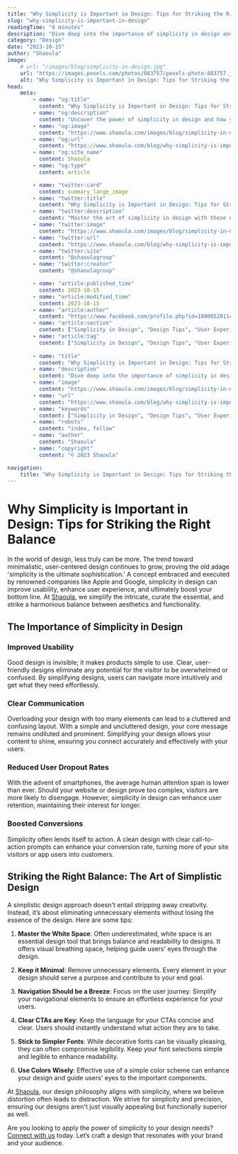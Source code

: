 ```yaml
---
title: "Why Simplicity is Important in Design: Tips for Striking the Right Balance"
slug: "why-simplicity-is-important-in-design"
readingTime: "4 minutes"
description: "Dive deep into the importance of simplicity in design and how you can apply it to your projects with Shaoula's expert insights."
category: "Design"
date: "2023-10-15"
author: "Shaoula"
image:
    # url: "/images/blog/simplicity-in-design.jpg"
    url: "https://images.pexels.com/photos/883757/pexels-photo-883757.jpeg?auto=compress&cs=tinysrgb&w=1600"
    alt: "Why Simplicity is Important in Design: Tips for Striking the Right Balance"
head:
    meta:
        - name: "og:title"
          content: "Why Simplicity is Important in Design: Tips for Striking the Right Balance"
        - name: "og:description"
          content: "Uncover the power of simplicity in design and how you can implement it in your projects with these expert tips."
        - name: "og:image"
          content: "https://www.shaoula.com/images/blog/simplicity-in-design.jpg"
        - name: "og:url"
          content: "https://www.shaoula.com/blog/why-simplicity-is-important-in-design"
        - name: "og:site_name"
          content: Shaoula
        - name: "og:type"
          content: article

        - name: "twitter:card"
          content: summary_large_image
        - name: "twitter:title"
          content: "Why Simplicity is Important in Design: Tips for Striking the Right Balance"
        - name: "twitter:description"
          content: "Master the art of simplicity in design with these expert tips from Shaoula's design team. Discover the balance between aesthetics and functionality."
        - name: "twitter:image"
          content: "https://www.shaoula.com/images/blog/simplicity-in-design.jpg"
        - name: "twitter:url"
          content: "https://www.shaoula.com/blog/why-simplicity-is-important-in-design"
        - name: "twitter:site"
          content: "@shaoulagroup"
        - name: "twitter:creator"
          content: "@shaoulagroup"

        - name: "article:published_time"
          content: 2023-10-15
        - name: "article:modified_time"
          content: 2023-10-15
        - name: "article:author"
          content: "https://www.facebook.com/profile.php?id=100065281140375&mibextid=LQQJ4d"
        - name: "article:section"
          content: ["Simplicity in Design", "Design Tips", "User Experience", "Shaoula", "Minimalistic Design", "Conversion Rate", "Effective Communication", "Navigation Design", "Call to Action", "Google, Apple, Airbnb Designs", "Usability", "Functional Design", "Simplicity in Web Design", "Design Tips", "Typeface Selection", "Color Scheme", "Clutter-Free Design", "Vision of Shaoula"]
        - name: "article:tag"
          content: ["Simplicity in Design", "Design Tips", "User Experience", "Shaoula", "Minimalistic Design", "Conversion Rate", "Effective Communication", "Navigation Design", "Call to Action", "Google, Apple, Airbnb Designs", "Usability", "Functional Design", "Simplicity in Web Design", "Design Tips", "Typeface Selection", "Color Scheme", "Clutter-Free Design", "Vision of Shaoula", "Simplicity in Design", "Design Tips", "User Experience", "Shaoula"]
        
        - name: "title"
          content: "Why Simplicity is Important in Design: Tips for Striking the Right Balance"
        - name: "description"
          content: "Dive deep into the importance of simplicity in design and how you can apply it to your projects with Shaoula's expert insights."
        - name: "image"
          content: "https://www.shaoula.com/images/blog/simplicity-in-design.jpg"
        - name: "url"
          content: "https://www.shaoula.com/blog/why-simplicity-is-important-in-design"
        - name: "keywords"
          content: ["Simplicity in Design", "Design Tips", "User Experience", "Shaoula", "Minimalistic Design", "Conversion Rate", "Effective Communication", "Navigation Design", "Call to Action", "Google, Apple, Airbnb Designs", "Usability", "Functional Design", "Simplicity in Web Design", "Design Tips", "Typeface Selection", "Color Scheme", "Clutter-Free Design", "Vision of Shaoula"]
        - name: "robots"
          content: "index, follow"
        - name: "author"
          content: "Shaoula"
        - name: "copyright"
          content: "© 2023 Shaoula"

navigation:
    title: "Why Simplicity is Important in Design: Tips for Striking the Right Balance"
---
```



# Why Simplicity is Important in Design: Tips for Striking the Right Balance 

In the world of design, less truly can be more. The trend toward minimalistic, user-centered design continues to grow, proving the old adage 'simplicity is the ultimate sophistication.' A concept embraced and executed by renowned companies like Apple and Google, simplicity in design can improve usability, enhance user experience, and ultimately boost your bottom line. At [Shaoula](https://www.shaoula.com/services), we simplify the intricate, curate the essential, and strike a harmonious balance between aesthetics and functionality.

## The Importance of Simplicity in Design

### Improved Usability

Good design is invisible; it makes products simple to use. Clear, user-friendly designs eliminate any potential for the visitor to be overwhelmed or confused. By simplifying designs, users can navigate more intuitively and get what they need effortlessly.

### Clear Communication

Overloading your design with too many elements can lead to a cluttered and confusing layout. With a simple and uncluttered design, your core message remains undiluted and prominent. Simplifying your design allows your content to shine, ensuring you connect accurately and effectively with your users.

### Reduced User Dropout Rates

With the advent of smartphones, the average human attention span is lower than ever. Should your website or design prove too complex, visitors are more likely to disengage. However, simplicity in design can enhance user retention, maintaining their interest for longer.

### Boosted Conversions

Simplicity often lends itself to action. A clean design with clear call-to-action prompts can enhance your conversion rate, turning more of your site visitors or app users into customers.

## Striking the Right Balance: The Art of Simplistic Design

A simplistic design approach doesn't entail stripping away creativity. Instead, it’s about eliminating unnecessary elements without losing the essence of the design. Here are some tips:

1. **Master the White Space**: Often underestimated, white space is an essential design tool that brings balance and readability to designs. It offers visual breathing space, helping guide users' eyes through the design.

2. **Keep it Minimal**: Remove unnecessary elements. Every element in your design should serve a purpose and contribute to your end goal.

3. **Navigation Should be a Breeze**: Focus on the user journey. Simplify your navigational elements to ensure an effortless experience for your users.

4. **Clear CTAs are Key**: Keep the language for your CTAs concise and clear. Users should instantly understand what action they are to take.

5. **Stick to Simpler Fonts**: While decorative fonts can be visually pleasing, they can often compromise legibility. Keep your font selections simple and legible to enhance readability.

6. **Use Colors Wisely**: Effective use of a simple color scheme can enhance your design and guide users' eyes to the important components.

At [Shaoula](https://www.shaoula.com/), our design philosophy aligns with simplicity, where we believe distortion often leads to distraction. We strive for simplicity and precision, ensuring our designs aren't just visually appealing but functionally superior as well. 

Are you looking to apply the power of simplicity to your design needs? [Connect with us](https://www.shaoula.com/contact) today. Let’s craft a design that resonates with your brand and your audience.


<!-- # Why Simplicity is Important in Design: Tips for Striking the Right Balance 

In design, there's a well-known principle that 'less is more.' As technology evolves and becomes more complex, the importance of having a simple yet effective design effortlessly stands out. Here at [Shaoula](https://www.shaoula.com/services/design), we realize the power of simplicity in design, and guide you towards striking the right balance.

## Unraveling the Importance of Simplicity in Design

Simplicity in design isn’t merely an aesthetic choice; it’s a strategic approach that prioritizes functionality and user experience. Here's why simplicity in design matters:

- **Improved Usability**: Simple designs are typically more user-friendly, making it easier for visitors to navigate and find what they're looking for.

- **Effective Communication**: A design cluttered with excessive elements can dilute the message. Simplistic designs allow your core message to shine through.

- **Increased Conversions**: With clear call-to-actions and less distractions, a simple design is more likely to drive conversions.

No wonder the world's most successful companies, Google, Apple, and Airbnb, just to name a few, are big proponents of simple design.

## Tips for Striking the Right Balance

Designing simply doesn't mean you have to strip away creativity. It's about making wise choices that improve user experience. Here are some tips:

1. **Respect the White Space**: White space is your friend. It gives elements in your design room to breathe and helps guide the reader's eye. 

2. **Less is More**: Don’t clutter your design with unnecessary elements. Every design piece should have a purpose.

3. **Simple Navigation**: Make it easy for visitors to find their way around your site. This will increase user engagement and satisfaction.

4. **Clear CTA’s**: Use concise, straightforward language for your calls to action. Readers should instantly understand what action they should take.

At [Shaoula](https://www.shaoula.com/), our design philosophy revolves around crafting simple, efficient, and captivating designs tailored to meet your business objectives. Interested in exploring how we can bring your vision to life? [Get in touch](https://www.shaoula.com/contact) with us today. -->